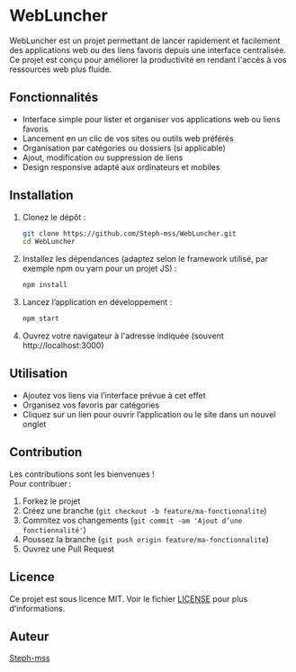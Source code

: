 # WebLuncher

WebLuncher est un projet permettant de lancer rapidement et facilement des applications web ou des liens favoris depuis une interface centralisée. Ce projet est conçu pour améliorer la productivité en rendant l'accès à vos ressources web plus fluide.

## Fonctionnalités

- Interface simple pour lister et organiser vos applications web ou liens favoris
- Lancement en un clic de vos sites ou outils web préférés
- Organisation par catégories ou dossiers (si applicable)
- Ajout, modification ou suppression de liens
- Design responsive adapté aux ordinateurs et mobiles

## Installation

1. Clonez le dépôt :

   ```bash
   git clone https://github.com/Steph-mss/WebLuncher.git
   cd WebLuncher
   ```

2. Installez les dépendances (adaptez selon le framework utilisé, par exemple npm ou yarn pour un projet JS) :

   ```bash
   npm install
   ```

3. Lancez l’application en développement :

   ```bash
   npm start
   ```

4. Ouvrez votre navigateur à l'adresse indiquée (souvent http://localhost:3000)

## Utilisation

- Ajoutez vos liens via l’interface prévue à cet effet
- Organisez vos favoris par catégories
- Cliquez sur un lien pour ouvrir l’application ou le site dans un nouvel onglet

## Contribution

Les contributions sont les bienvenues !  
Pour contribuer :

1. Forkez le projet
2. Créez une branche (`git checkout -b feature/ma-fonctionnalite`)
3. Commitez vos changements (`git commit -am 'Ajout d’une fonctionnalité'`)
4. Poussez la branche (`git push origin feature/ma-fonctionnalite`)
5. Ouvrez une Pull Request

## Licence

Ce projet est sous licence MIT. Voir le fichier [LICENSE](LICENSE) pour plus d’informations.

## Auteur

[Steph-mss](https://github.com/Steph-mss)

